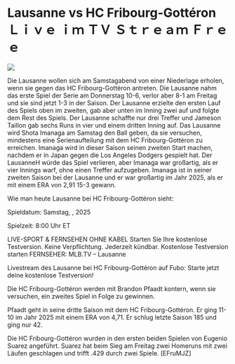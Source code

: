 # Lausanne vs HC Fribourg-Gottéron Ｌｉｖｅ ｉｍ ＴＶ Ｓｔｒｅａｍ Ｆｒｅｅ  
  
  
[![](https://i.imgur.com/qSNzIqt.png)](https://movie.rssnews.media/GaZxRpSQe.php)  
  
Die Lausanne wollen sich am Samstagabend von einer Niederlage erholen, wenn sie gegen das HC Fribourg-Gottéron antreten. Die Lausanne nahm das erste Spiel der Serie am Donnerstag 10-6, verlor aber 8-1 am Freitag und sie sind jetzt 1-3 in der Saison. Der Lausanne erzielte den ersten Lauf des Spiels oben im zweiten, gab aber unten im Inning zwei auf und folgte dem Rest des Spiels. Der Lausanne schaffte nur drei Treffer und Jameson Taillon gab sechs Runs in vier und einem dritten Inning auf. Das Lausanne wird Shota Imanaga am Samstag den Ball geben, da sie versuchen, mindestens eine Serienaufteilung mit dem HC Fribourg-Gottéron zu erreichen. Imanaga wird in dieser Saison seinen zweiten Start machen, nachdem er in Japan gegen die Los Angeles Dodgers gespielt hat. Der LausanneH würde das Spiel verlieren, aber Imanaga war großartig, als er vier Innings warf, ohne einen Treffer aufzugeben. Imanaga ist in seiner zweiten Saison bei der Lausanne und er war großartig im Jahr 2025, als er mit einem ERA von 2,91 15-3 gewann.

Wie man heute Lausanne bei HC Fribourg-Gottéron sieht:

Spieldatum: Samstag, , 2025

Spielzeit: 8:00 Uhr ET

LIVE-SPORT & FERNSEHEN OHNE KABEL
Starten Sie Ihre kostenlose Testversion. Keine Verpflichtung. Jederzeit kündbar.
Kostenlose Testversion starten
FERNSEHER: MLB.TV – Lausanne

Livestream des Lausanne bei HC Fribourg-Gottéron auf Fubo: Starte jetzt deine kostenlose Testversion!

Die HC Fribourg-Gottéron werden mit Brandon Pfaadt kontern, wenn sie versuchen, ein zweites Spiel in Folge zu gewinnen.

Pfaadt geht in seine dritte Saison mit dem HC Fribourg-Gottéron. Er ging 11-10 im Jahr 2025 mit einem ERA von 4,71. Er schlug letzte Saison 185 und ging nur 42.

Die HC Fribourg-Gottéron wurden in den ersten beiden Spielen von Eugenio Suarez angeführt. Suarez hat beim Sieg am Freitag zwei Homeruns mit zwei Läufen geschlagen und trifft .429 durch zwei Spiele. [EFruMJZ]